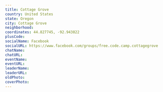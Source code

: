 ```yaml
---
title: Cottage Grove
country: United States
state: Oregon
city: Cottage Grove
neighborhood: 
coordinates: 44.827745, -92.943822
plusCode:
socialName: Facebook
socialURL: https://www.facebook.com/groups/free.code.camp.cottagegrove
chatName:
chatURL:
eventName:
eventURL:
leaderName:
leaderURL:
oldPhoto: 
coverPhoto:
---
```

